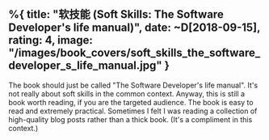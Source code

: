 %{
  title: "软技能 (Soft Skills: The Software Developer's life manual)",
  date: ~D[2018-09-15],
  rating: 4,
  image: "/images/book_covers/soft_skills_the_software_developer_s_life_manual.jpg"
}
---

The book should just be called "The Software Developer's life manual". It's not really about soft skills in the common context. Anyway, this is still a book worth reading, if you are the targeted audience. The book is easy to read and extremely practical. Sometimes I felt I was reading a collection of high-quality blog posts rather than a thick book. (It's a compliment in this context.)
